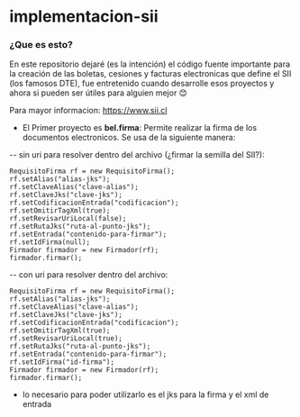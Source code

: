 # implementacion-sii
### ¿Que es esto?
En este repositorio dejaré (es la intención) el código fuente importante para la creación de las boletas, cesiones y facturas electronicas que define el SII (los famosos DTE), fue entretenido cuando desarrolle esos proyectos y ahora si pueden ser útiles para alguien mejor :blush:

Para mayor informacion: https://www.sii.cl

- El Primer proyecto es **bel.firma**: Permite realizar la firma de los documentos electronicos. Se usa de la siguiente manera:

-- sin uri para resolver dentro del archivo (¿firmar la semilla del SII?):
```
RequisitoFirma rf = new RequisitoFirma();
rf.setAlias("alias-jks");
rf.setClaveAlias("clave-alias");
rf.setClaveJks("clave-jks");
rf.setCodificacionEntrada("codificacion");
rf.setOmitirTagXml(true);
rf.setRevisarUriLocal(false);
rf.setRutaJks("ruta-al-punto-jks");
rf.setEntrada("contenido-para-firmar");
rf.setIdFirma(null);
Firmador firmador = new Firmador(rf);
firmador.firmar();
```
-- con uri para resolver dentro del archivo:
```
RequisitoFirma rf = new RequisitoFirma();
rf.setAlias("alias-jks");
rf.setClaveAlias("clave-alias");
rf.setClaveJks("clave-jks");
rf.setCodificacionEntrada("codificacion");
rf.setOmitirTagXml(true);
rf.setRevisarUriLocal(true);
rf.setRutaJks("ruta-al-punto-jks");
rf.setEntrada("contenido-para-firmar");
rf.setIdFirma("id-firma");
Firmador firmador = new Firmador(rf);
firmador.firmar();
```
- lo necesario para poder utilizarlo es el jks para la firma y el xml de entrada

